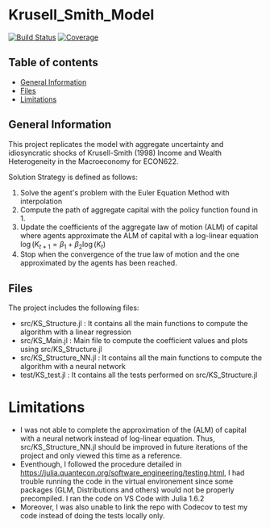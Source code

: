 # Krusell_Smith_Model

[![Build Status](https://github.com/ELatulippeUBC/Krusell_Smith_Model.jl/actions/workflows/CI.yml/badge.svg?branch=main)](https://github.com/ELatulippeUBC/Krusell_Smith_Model.jl/actions/workflows/CI.yml?query=branch%3Amain)
[![Coverage](https://codecov.io/gh/ELatulippeUBC/Krusell_Smith_Model.jl/branch/main/graph/badge.svg)](https://codecov.io/gh/ELatulippeUBC/Krusell_Smith_Model.jl)

## Table of contents
* [General Information](#general-info)
* [Files](#files)
* [Limitations](#limitations)

## General Information
This project replicates the model with aggregate uncertainty and idiosyncratic shocks of Krusell-Smith (1998) Income and Wealth Heterogeneity in the Macroeconomy for ECON622. 

Solution Strategy is defined as follows:
1. Solve the agent's problem with the Euler Equation Method with interpolation
2. Compute the path of aggregate capital with the policy function found in 1.
3. Update the coefficients of the aggregate law of motion (ALM) of capital where agents approximate the ALM of capital with a log-linear equation
	$\log(K_{t+1} = \beta_1 + \beta_2 \log (K_{t})$
4. Stop when the convergence of the true law of motion and the one approximated by the agents has been reached. 
	
## Files
The project includes the following files: 
* src/KS_Structure.jl : It contains all the main functions to compute the algorithm with a linear regression 
* src/KS_Main.jl : Main file to compute the coefficient values and plots using src/KS_Structure.jl
* src/KS_Structure_NN.jl : It contains all the main functions to compute the algorithm with a neural network
* test/KS_test.jl : It contains all the tests performed on src/KS_Structure.jl

# Limitations
* I was not able to complete the approximation of the (ALM) of capital with a neural network instead of log-linear equation. Thus, src/KS_Structure_NN.jl should be improved in future iterations of the project and only viewed this time as a reference. 
* Eventhough, I followed the procedure detailed in https://julia.quantecon.org/software_engineering/testing.html, I had trouble running the code in the virtual environement since some packages (GLM, Distributions and others) would not be properly precompiled. I ran the code on VS Code with Julia 1.6.2
* Moreover, I was also unable to link the repo with Codecov to test my code instead of doing the tests locally only. 
	
